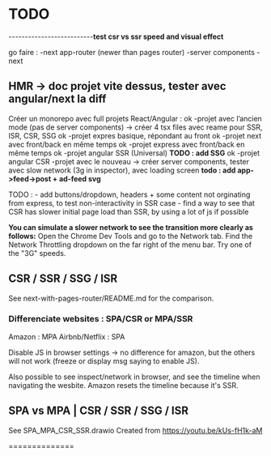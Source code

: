 
# TODO

--------------------------**test csr vs ssr speed and visual effect**

go faire :
    -next app-router (newer than pages router)
    -server components - next

## HMR -> doc projet vite dessus, tester avec angular/next la diff

Créer un monorepo avec full projets React/Angular :
ok    -projet avec l’ancien mode (pas de server components) -> créer 4 tsx files avec reame pour SSR, ISR, CSR, SSG
ok    -projet expres basique, répondant au front
ok    -projet next avec front/back en même temps
ok    -projet express avec front/back en même temps
ok    -projet angular SSR (Universal)                                       **TODO : add SSG**
ok    -projet angular CSR
    -projet avec le nouveau -> créer server components, tester avec slow network (3g in inspector), avec loading screen     **todo : add app->feed->post + ad-feed svg**






TODO : 
    - add buttons/dropdown, headers + some content not orginating from express, to test non-interactivity in SSR case
    - find a way to see that CSR has slower initial page load than SSR, by using a lot of js if possible

**You can simulate a slower network to see the transition more clearly as follows:**
    Open the Chrome Dev Tools and go to the Network tab.
    Find the Network Throttling dropdown on the far right of the menu bar.
    Try one of the "3G" speeds.








## CSR / SSR / SSG / ISR

See next-with-pages-router/README.md for the comparison.

### Differenciate websites : SPA/CSR or MPA/SSR

Amazon : MPA
Airbnb/Netflix : SPA

Disable JS in browser settings -> no difference for amazon, but the others will not work (freeze or display msg saying to enable JS).

Also possible to see inspect/network in browser, and see the timeline when navigating the wesbite. Amazon resets the timeline because it's SSR.

## SPA vs MPA | CSR / SSR / SSG / ISR

See SPA_MPA_CSR_SSR.drawio
Created from https://youtu.be/kUs-fH1k-aM

==============
